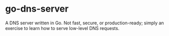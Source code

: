 # go-dns-server

A DNS server written in Go. Not fast, secure, or production-ready; simply an exercise to learn how to serve low-level DNS requests.
